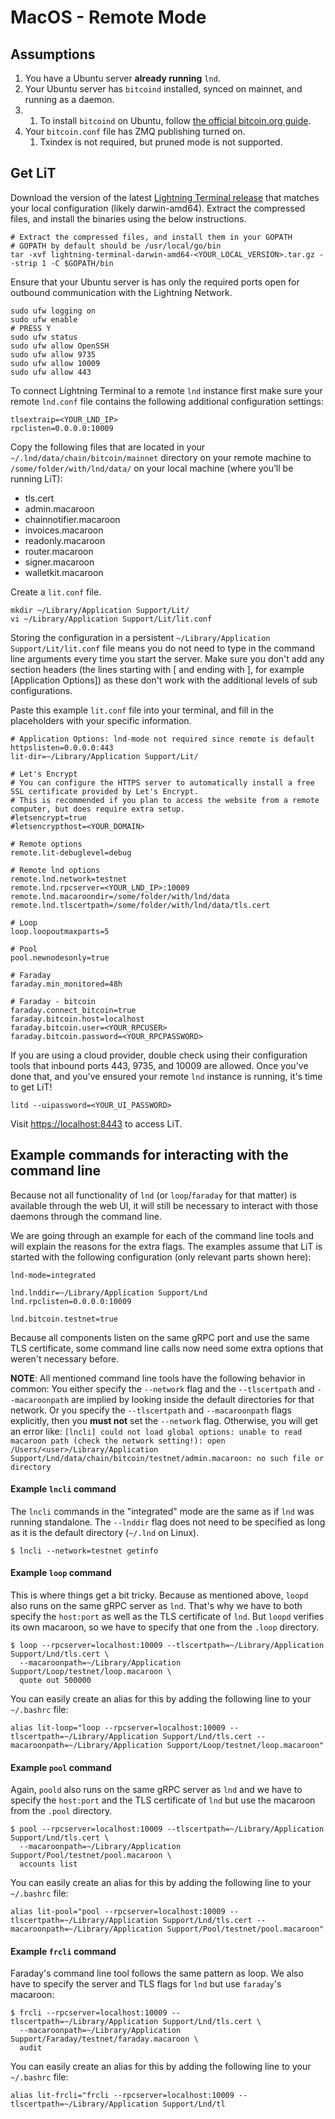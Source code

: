 # MacOS - Remote Mode

## Assumptions

1. You have a Ubuntu server **already running** `lnd`.
2. Your Ubuntu server has `bitcoind` installed, synced on mainnet, and running as a daemon.
3. 1. To install `bitcoind` on Ubuntu, follow [the official bitcoin.org guide](https://bitcoin.org/en/full-node#linux-instructions).
4. Your `bitcoin.conf` file has ZMQ publishing turned on.
   1. Txindex is not required, but pruned mode is not supported.

## Get LiT

Download the version of the latest [Lightning Terminal release](https://github.com/lightninglabs/lightning-terminal/releases/latest) that matches your local configuration \(likely darwin-amd64\). Extract the compressed files, and install the binaries using the below instructions.

```text
# Extract the compressed files, and install them in your GOPATH
# GOPATH by default should be /usr/local/go/bin
tar -xvf lightning-terminal-darwin-amd64-<YOUR_LOCAL_VERSION>.tar.gz --strip 1 -C $GOPATH/bin
```

Ensure that your Ubuntu server is has only the required ports open for outbound communication with the Lightning Network.

```text
sudo ufw logging on
sudo ufw enable
# PRESS Y
sudo ufw status
sudo ufw allow OpenSSH
sudo ufw allow 9735
sudo ufw allow 10009
sudo ufw allow 443
```

To connect Lightning Terminal to a remote `lnd` instance first make sure your remote `lnd.conf` file contains the following additional configuration settings:

```text
tlsextraip=<YOUR_LND_IP>
rpclisten=0.0.0.0:10009
```

Copy the following files that are located in your `~/.lnd/data/chain/bitcoin/mainnet` directory on your remote machine to `/some/folder/with/lnd/data/` on your local machine \(where you’ll be running LiT\):

* tls.cert
* admin.macaroon
* chainnotifier.macaroon
* invoices.macaroon
* readonly.macaroon
* router.macaroon
* signer.macaroon
* walletkit.macaroon

Create a `lit.conf` file.

```text
mkdir ~/Library/Application Support/Lit/
vi ~/Library/Application Support/Lit/lit.conf
```

Storing the configuration in a persistent `~/Library/Application Support/Lit/lit.conf` file means you do not need to type in the command line arguments every time you start the server. Make sure you don't add any section headers \(the lines starting with \[ and ending with \], for example \[Application Options\]\) as these don't work with the additional levels of sub configurations.

Paste this example `lit.conf` file into your terminal, and fill in the placeholders with your specific information.

```text
# Application Options: lnd-mode not required since remote is default
httpslisten=0.0.0.0:443
lit-dir=~/Library/Application Support/Lit/

# Let's Encrypt
# You can configure the HTTPS server to automatically install a free SSL certificate provided by Let's Encrypt. 
# This is recommended if you plan to access the website from a remote computer, but does require extra setup.
#letsencrypt=true
#letsencrypthost=<YOUR_DOMAIN>

# Remote options
remote.lit-debuglevel=debug

# Remote lnd options
remote.lnd.network=testnet
remote.lnd.rpcserver=<YOUR_LND_IP>:10009
remote.lnd.macaroondir=/some/folder/with/lnd/data
remote.lnd.tlscertpath=/some/folder/with/lnd/data/tls.cert

# Loop
loop.loopoutmaxparts=5

# Pool
pool.newnodesonly=true

# Faraday
faraday.min_monitored=48h

# Faraday - bitcoin
faraday.connect_bitcoin=true
faraday.bitcoin.host=localhost
faraday.bitcoin.user=<YOUR_RPCUSER>
faraday.bitcoin.password=<YOUR_RPCPASSWORD>
```

If you are using a cloud provider, double check using their configuration tools that inbound ports 443, 9735, and 10009 are allowed. Once you've done that, and you've ensured your remote `lnd` instance is running, it's time to get LiT!

```text
litd --uipassword=<YOUR_UI_PASSWORD>
```

Visit [https://localhost:8443](https://localhost:8443/) to access LiT.

## Example commands for interacting with the command line

Because not all functionality of `lnd` \(or `loop`/`faraday` for that matter\) is available through the web UI, it will still be necessary to interact with those daemons through the command line.

We are going through an example for each of the command line tools and will explain the reasons for the extra flags. The examples assume that LiT is started with the following configuration \(only relevant parts shown here\):

```text
lnd-mode=integrated

lnd.lnddir=~/Library/Application Support/Lnd
lnd.rpclisten=0.0.0.0:10009

lnd.bitcoin.testnet=true
```

Because all components listen on the same gRPC port and use the same TLS certificate, some command line calls now need some extra options that weren't necessary before.

**NOTE**: All mentioned command line tools have the following behavior in common: You either specify the `--network` flag and the `--tlscertpath` and `--macaroonpath` are implied by looking inside the default directories for that network. Or you specify the `--tlscertpath` and `--macaroonpath` flags explicitly, then you **must not** set the `--network` flag. Otherwise, you will get an error like: `[lncli] could not load global options: unable to read macaroon path (check the network setting!): open /Users/<user>/Library/Application Support/Lnd/data/chain/bitcoin/testnet/admin.macaroon: no such file or directory`

#### Example `lncli` command

The `lncli` commands in the "integrated" mode are the same as if `lnd` was running standalone. The `--lnddir` flag does not need to be specified as long as it is the default directory \(`~/.lnd` on Linux\).

```text
$ lncli --network=testnet getinfo
```

#### Example `loop` command

This is where things get a bit tricky. Because as mentioned above, `loopd` also runs on the same gRPC server as `lnd`. That's why we have to both specify the `host:port` as well as the TLS certificate of `lnd`. But `loopd` verifies its own macaroon, so we have to specify that one from the `.loop` directory.

```text
$ loop --rpcserver=localhost:10009 --tlscertpath=~/Library/Application Support/Lnd/tls.cert \
  --macaroonpath=~/Library/Application Support/Loop/testnet/loop.macaroon \
  quote out 500000
```

You can easily create an alias for this by adding the following line to your `~/.bashrc` file:

```text
alias lit-loop="loop --rpcserver=localhost:10009 --tlscertpath=~/Library/Application Support/Lnd/tls.cert --macaroonpath=~/Library/Application Support/Loop/testnet/loop.macaroon"
```

#### Example `pool` command

Again, `poold` also runs on the same gRPC server as `lnd` and we have to specify the `host:port` and the TLS certificate of `lnd` but use the macaroon from the `.pool` directory.

```text
$ pool --rpcserver=localhost:10009 --tlscertpath=~/Library/Application Support/Lnd/tls.cert \
  --macaroonpath=~/Library/Application Support/Pool/testnet/pool.macaroon \
  accounts list
```

You can easily create an alias for this by adding the following line to your `~/.bashrc` file:

```text
alias lit-pool="pool --rpcserver=localhost:10009 --tlscertpath=~/Library/Application Support/Lnd/tls.cert --macaroonpath=~/Library/Application Support/Pool/testnet/pool.macaroon"
```

#### Example `frcli` command

Faraday's command line tool follows the same pattern as loop. We also have to specify the server and TLS flags for `lnd` but use `faraday`'s macaroon:

```text
$ frcli --rpcserver=localhost:10009 --tlscertpath=~/Library/Application Support/Lnd/tls.cert \
  --macaroonpath=~/Library/Application Support/Faraday/testnet/faraday.macaroon \
  audit
```

You can easily create an alias for this by adding the following line to your `~/.bashrc` file:

```text
alias lit-frcli="frcli --rpcserver=localhost:10009 --tlscertpath=~/Library/Application Support/Lnd/tl
```

